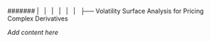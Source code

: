 ####### |   |   |   |   |   |   ├── Volatility Surface Analysis for Pricing Complex Derivatives

*Add content here*